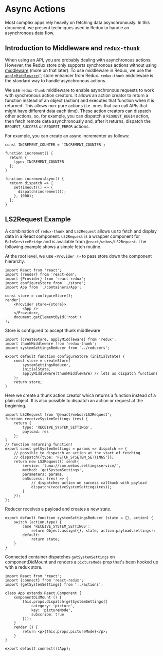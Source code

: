 # Async Actions

Most complex apps rely heavily on fetching data asynchronously. In this document, we present techniques used in Redux to handle an asynchronous data flow.

## Introduction to Middleware and `redux-thunk`

When using an API, you are probably dealing with asynchronous actions. However, the Redux store only supports synchronous actions without using [middleware](http://redux.js.org/docs/advanced/Middleware.html) (more on that later). To use middleware in Redux, we use the [`applyMiddleware()`](http://redux.js.org/docs/api/applyMiddleware.html) store enhancer from Redux. `redux-thunk` middleware is the standard way to handle asynchronous actions.

We use `redux-thunk` middleware to enable asynchronous requests to work with synchronous action creators. It allows an action creator to return a function instead of an object (action) and executes that function when it is returned. This allows non-pure actions (i.e. ones that can call APIs that might have different data each time). These action creators can dispatch other actions, so, for example, you can dispatch a `REQUEST_BEGIN` action, then fetch remote data asynchronously and, after it returns, dispatch the `REQUEST_SUCCESS` or `REQUEST_ERROR` actions.

For example, you can create an async incrementer as follows:

```
const INCREMENT_COUNTER = 'INCREMENT_COUNTER';

function increment() {
  return {
    type: INCREMENT_COUNTER
  };
}

function incrementAsync() {
  return dispatch => {
    setTimeout(() => {
      dispatch(increment());
    }, 1000);
  };
}
```

## LS2Request Example

A combination of `redux-thunk` and `LS2Request` allows us to fetch and display data in a React component. `LS2Request` is a wrapper component for `PalmServiceBridge` and is available from `@enact/webos/LS2Request`. The following example shows a simple fetch routine.

At the root level, we use `<Provider />` to pass store down the component hierarchy.

```
import React from 'react';
import {render} from 'react-dom';
import {Provider} from 'react-redux';
import configureStore from './store';
import App from './containers/App';

const store = configureStore();
render(
	<Provider store={store}>
		<App />
	</Provider>,
	document.getElementById('root')
);
```

Store is configured to accept thunk middleware

```
import {createStore, applyMiddleware} from 'redux';
import thunkMiddleware from 'redux-thunk';
import systemSettingsReducer from '../reducers';

export default function configureStore (initialState) {
	const store = createStore(
		systemSettingsReducer,
		initialState,
		applyMiddleware(thunkMiddleware) // lets us dispatch functions
	);
	return store;
}
```

Here we create a thunk action creator which returns a function instead of a plain object. It is also possible to dispatch an action or request at the beginning.

```
import LS2Request from '@enact/webos/LS2Request';
function receiveSystemSettings (res) {
	return {
		type: 'RECEIVE_SYSTEM_SETTINGS',
		payload: res
	};
}
// function returning function!
export const getSystemSettings = params => dispatch => {
	// possible to dispatch an action at the start of fetching
	// dispatch({type: 'FETCH_SYSETEM_SETTINGS'});
	return new LS2Request().send({
		service: 'luna://com.webos.settingsservice/',
		method: 'getSystemSettings',
		parameters: params,
		onSuccess: (res) => {
			// dispatches action on success callback with payload
			dispatch(receiveSystemSettings(res));
		}
	});
};
```

Reducer receives a payload and creates a new state.

```
export default function systemSettingsReducer (state = {}, action) {
	switch (action.type) {
		case 'RECEIVE_SYSTEM_SETTINGS':
			return Object.assign({}, state, action.payload.settings);
		default:
			return state;
	}
}
```

Connected container dispatches ``getSystemSettings`` on componentDidMount and renders a ``pictureMode`` prop that's been hooked up with a redux store.

```
import React from 'react';
import {connect} from 'react-redux';
import {getSystemSettings} from '../actions';

class App extends React.Component {
	componentDidMount () {
		this.props.dispatch(getSystemSettings({
			category: 'picture',
			key: 'pictureMode',
			subscribe: true
		}));
	}
	render () {
		return <p>{this.props.pictureMode}</p>;
	}
}

export default connect()(App);
```
